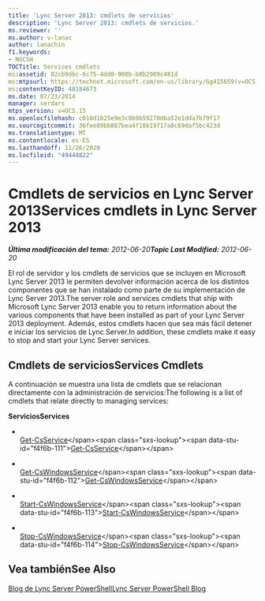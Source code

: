 ```yaml
---
title: 'Lync Server 2013: cmdlets de servicios'
description: 'Lync Server 2013: cmdlets de servicios.'
ms.reviewer: ''
ms.author: v-lanac
author: lanachin
f1.keywords:
- NOCSH
TOCTitle: Services cmdlets
ms:assetid: 82cb9dbc-6c75-4dd0-900b-b8b2989c481d
ms:mtpsurl: https://technet.microsoft.com/en-us/library/Gg415659(v=OCS.15)
ms:contentKeyID: 48184673
ms.date: 07/23/2014
manager: serdars
mtps_version: v=OCS.15
ms.openlocfilehash: c010d1b25e9e3c8b9b59270dba52e1dda7b79f17
ms.sourcegitcommit: 36fee89bb887bea4f18b19f17a8c69daf5bc423d
ms.translationtype: MT
ms.contentlocale: es-ES
ms.lasthandoff: 11/26/2020
ms.locfileid: "49444822"
---
```

# <a name="services-cmdlets-in-lync-server-2013"></a><span data-ttu-id="f4f6b-103">Cmdlets de servicios en Lync Server 2013</span><span class="sxs-lookup"><span data-stu-id="f4f6b-103">Services cmdlets in Lync Server 2013</span></span>

<div data-xmlns="http://www.w3.org/1999/xhtml">

<div class="topic" data-xmlns="http://www.w3.org/1999/xhtml" data-msxsl="urn:schemas-microsoft-com:xslt" data-cs="https://msdn.microsoft.com/">

<div data-asp="https://msdn2.microsoft.com/asp">



</div>

<div id="mainSection">

<div id="mainBody"><span data-ttu-id="f4f6b-104">

<span> </span></span><span class="sxs-lookup"><span data-stu-id="f4f6b-104">

<span> </span></span></span>

<span data-ttu-id="f4f6b-105">_**Última modificación del tema:** 2012-06-20_</span><span class="sxs-lookup"><span data-stu-id="f4f6b-105">_**Topic Last Modified:** 2012-06-20_</span></span>

<span data-ttu-id="f4f6b-106">El rol de servidor y los cmdlets de servicios que se incluyen en Microsoft Lync Server 2013 le permiten devolver información acerca de los distintos componentes que se han instalado como parte de su implementación de Lync Server 2013.</span><span class="sxs-lookup"><span data-stu-id="f4f6b-106">The server role and services cmdlets that ship with Microsoft Lync Server 2013 enable you to return information about the various components that have been installed as part of your Lync Server 2013 deployment.</span></span> <span data-ttu-id="f4f6b-107">Además, estos cmdlets hacen que sea más fácil detener e iniciar los servicios de Lync Server.</span><span class="sxs-lookup"><span data-stu-id="f4f6b-107">In addition, these cmdlets make it easy to stop and start your Lync Server services.</span></span>

<div>

## <a name="services-cmdlets"></a><span data-ttu-id="f4f6b-108">Cmdlets de servicios</span><span class="sxs-lookup"><span data-stu-id="f4f6b-108">Services Cmdlets</span></span>

<span data-ttu-id="f4f6b-109">A continuación se muestra una lista de cmdlets que se relacionan directamente con la administración de servicios:</span><span class="sxs-lookup"><span data-stu-id="f4f6b-109">The following is a list of cmdlets that relate directly to managing services:</span></span>

<span data-ttu-id="f4f6b-110">**Servicios**</span><span class="sxs-lookup"><span data-stu-id="f4f6b-110">**Services**</span></span>

  - <span></span>  
    <span data-ttu-id="f4f6b-111">[Get-CsService](https://technet.microsoft.com/library/Gg413038(v=OCS.15))</span><span class="sxs-lookup"><span data-stu-id="f4f6b-111">[Get-CsService](https://technet.microsoft.com/library/Gg413038(v=OCS.15))</span></span>

<!-- end list -->

  - <span></span>  
    <span data-ttu-id="f4f6b-112">[Get-CsWindowsService](https://technet.microsoft.com/library/Gg398803(v=OCS.15))</span><span class="sxs-lookup"><span data-stu-id="f4f6b-112">[Get-CsWindowsService](https://technet.microsoft.com/library/Gg398803(v=OCS.15))</span></span>

  - <span></span>  
    <span data-ttu-id="f4f6b-113">[Start-CsWindowsService](https://technet.microsoft.com/library/Gg398561(v=OCS.15))</span><span class="sxs-lookup"><span data-stu-id="f4f6b-113">[Start-CsWindowsService](https://technet.microsoft.com/library/Gg398561(v=OCS.15))</span></span>

  - <span></span>  
    <span data-ttu-id="f4f6b-114">[Stop-CsWindowsService](https://technet.microsoft.com/library/Gg398426(v=OCS.15))</span><span class="sxs-lookup"><span data-stu-id="f4f6b-114">[Stop-CsWindowsService](https://technet.microsoft.com/library/Gg398426(v=OCS.15))</span></span>

</div>

<div>

## <a name="see-also"></a><span data-ttu-id="f4f6b-115">Vea también</span><span class="sxs-lookup"><span data-stu-id="f4f6b-115">See Also</span></span>


[<span data-ttu-id="f4f6b-116">Blog de Lync Server PowerShell</span><span class="sxs-lookup"><span data-stu-id="f4f6b-116">Lync Server PowerShell Blog</span></span>](https://go.microsoft.com/fwlink/p/?linkid=203150)  
  

<span data-ttu-id="f4f6b-117"></div>

</div>

<span> </span>

</div>

</div>

</span><span class="sxs-lookup"><span data-stu-id="f4f6b-117"></div>

</div>

<span> </span>

</div>

</div>

</span></span></div>

